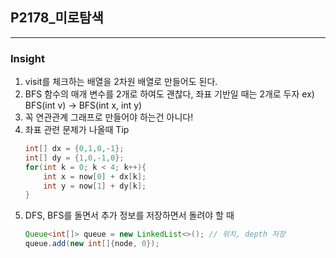 ## P2178_미로탐색

---

### Insight
1. visit를 체크하는 배열을 2차원 배열로 만들어도 된다.
2. BFS 함수의 매개 변수를 2개로 하여도 괜찮다, 좌표 기반일 때는 2개로 두자 ex) BFS(int v) -> BFS(int x, int y)
3. 꼭 연관관계 그래프로 만들어야 하는건 아니다!
4. 좌표 관련 문제가 나올때 Tip
   ```java
   int[] dx = {0,1,0,-1};
   int[] dy = {1,0,-1,0};
   for(int k = 0; k < 4; k++){
       int x = now[0] + dx[k];
       int y = now[1] + dy[k];
   }
   ```
5. DFS, BFS를 돌면서 추가 정보를 저장하면서 돌려야 할 때
   ```java
   Queue<int[]> queue = new LinkedList<>(); // 위치, depth 저장
   queue.add(new int[]{node, 0});
   ```